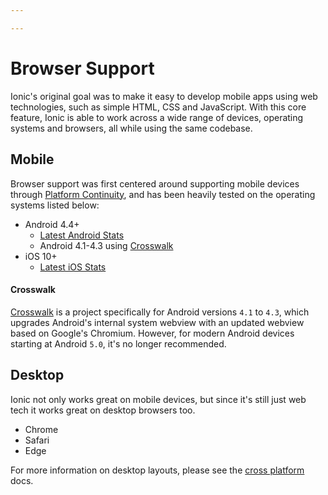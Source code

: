 ```yaml
---

---
```


# Browser Support

<p class='intro' markdown='1'>
Ionic's original goal was to make it easy to develop mobile apps using web technologies, such as simple HTML, CSS and JavaScript. With this core feature, Ionic is able  to work across a wide range of devices, operating systems and browsers, all while using the same codebase.
</p>

## Mobile

Browser support was first centered around supporting mobile devices through [Platform Continuity](/docs/intro/concepts#anchor-platform-continuity), and has been heavily tested on the operating systems listed below:

- Android 4.4+
  - [Latest Android Stats](https://developer.android.com/about/dashboards/)
  - Android 4.1-4.3 using [Crosswalk](#crosswalk)
- iOS 10+
  - [Latest iOS Stats](https://developer.apple.com/support/app-store/)


#### Crosswalk

[Crosswalk](https://crosswalk-project.org/) is a project specifically for Android versions `4.1` to `4.3`, which upgrades Android's internal system webview with an updated webview based on Google's Chromium. However, for modern Android devices starting at Android `5.0`, it's no longer recommended.


## Desktop

Ionic not only works great on mobile devices, but since it's still just web tech it works great on desktop browsers too.

- Chrome
- Safari
- Edge

For more information on desktop layouts, please see the [cross platform](/docs/guide/cross-platform) docs.
